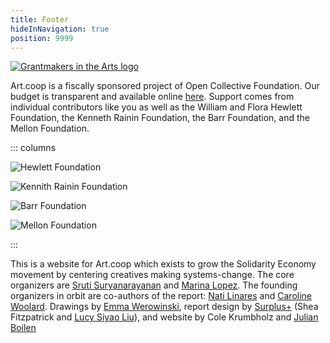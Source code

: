 ```yaml
---
title: Footer
hideInNavigation: true
position: 9999
---
```


[![Grantmakers in the Arts logo](/assets/uploads/gia-logo.svg)](https://www.giarts.org/)

Art.coop is a fiscally sponsored project of Open Collective Foundation. Our budget is transparent and available online [here](https://opencollective.com/art_coop). Support comes from individual contributors like you as well as the William and Flora Hewlett Foundation, the Kenneth Rainin Foundation, the Barr Foundation, and the Mellon Foundation.

::: columns

![Hewlett Foundation](/assets/uploads/hewlett_dark.svg)

![Kennith Rainin Foundation](/assets/uploads/rainin.png)

![Barr Foundation](/assets/uploads/barr.png)

![Mellon Foundation](/assets/uploads/mellon-foundation-logo.png)

:::

This is a website for Art.coop which exists to grow the Solidarity Economy movement by centering creatives making systems-change. The core organizers are [Sruti Suryanarayanan](https://www.ssuryana.com/) and [Marina Lopez](https://www.instagram.com/connectivesomatics/). The founding organizers in orbit are co-authors of the report: [Nati Linares](https://conrazon.me/about/) and [Caroline Woolard](https://carolinewoolard.com/). Drawings by [Emma Werowinski](https://emmawerowinski.com/), report design by [Surplus+](https://plus.softsurpl.us/) (Shea Fitzpatrick and [Lucy Siyao Liu](https://props.supply/)), and website by Cole Krumbholz and [Julian Boilen](https://julianboilen.com/)
